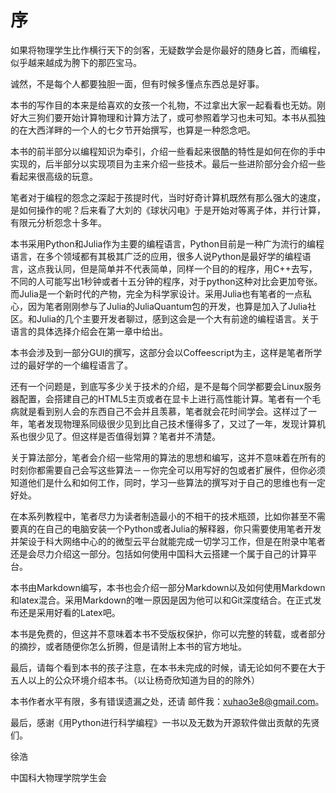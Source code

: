 # 序
如果将物理学生比作横行天下的剑客，无疑数学会是你最好的随身匕首，而编程，似乎越来越成为胯下的那匹宝马。

诚然，不是每个人都要独胆一面，但有时候多懂点东西总是好事。

本书的写作目的本来是给喜欢的女孩一个礼物，不过拿出大家一起看看也无妨。刚好大三狗们要开始计算物理和计算方法了，或可参照着学习也未可知。本书从孤独的在大西洋畔的一个人的七夕节开始撰写，也算是一种怨念吧。

本书的前半部分以编程知识为牵引，介绍一些看起来很酷的特性是如何在你的手中实现的，后半部分以实现项目为主来介绍一些技术。最后一些进阶部分会介绍一些看起来很高级的玩意。

笔者对于编程的怨念之深起于孩提时代，当时好奇计算机既然有那么强大的速度，是如何操作的呢？后来看了大刘的《球状闪电》于是开始对等离子体，并行计算，有限元分析怨念十多年。

本书采用Python和Julia作为主要的编程语言，Python目前是一种广为流行的编程语言，在多个领域都有其极其广泛的应用，很多人说Python是最好学的编程语言，这点我认同，但是简单并不代表简单，同样一个目的的程序，用C++去写，不同的人可能写出1秒钟或者十五分钟的程序，对于python这种对比会更加夸张。而Julia是一个新时代的产物，完全为科学家设计。采用Julia也有笔者的一点私心，因为笔者刚刚参与了Julia的JuliaQuantum包的开发，也算是加入了Julia社区。和Julia的几个主要开发者聊过，感到这会是一个大有前途的编程语言。关于语言的具体选择介绍会在第一章中给出。

本书会涉及到一部分GUI的撰写，这部分会以Coffeescript为主，这样是笔者所学过的最好学的一个编程语言了。

还有一个问题是，到底写多少关于技术的介绍，是不是每个同学都要会Linux服务器配置，会搭建自己的HTML5主页或者在显卡上进行高性能计算。笔者有一个毛病就是看到别人会的东西自己不会并且羡慕，笔者就会花时间学会。这样过了一年，笔者发现物理系同级很少见到比自己技术懂得多了，又过了一年，发现计算机系也很少见了。但这样是否值得划算？笔者并不清楚。

关于算法部分，笔者会介绍一些常用的算法的思想和编写，这并不意味着在所有的时刻你都需要自己会写这些算法－－你完全可以用写好的包或者扩展件，但你必须知道他们是什么和如何工作，同时，学习一些算法的撰写对于自己的思维也有一定好处。

在本系列教程中，笔者尽力为读者制造最小的不相干的技术瓶颈，比如你甚至不需要真的在自己的电脑安装一个Python或者Julia的解释器，你只需要使用笔者开发并架设于科大网络中心的的微型云平台就能完成一切学习工作，但是在附录中笔者还是会尽力介绍这一部分。包括如何使用中国科大云搭建一个属于自己的计算平台。

本书由Markdown编写，本书也会介绍一部分Markdown以及如何使用Markdown和latex混合。采用Markdown的唯一原因是因为他可以和Git深度结合。在正式发布还是采用好看的Latex吧。

本书是免费的，但这并不意味着本书不受版权保护，你可以完整的转载，或者部分的摘抄，或者随便你怎么折腾，但是请附上本书的官方地址。


最后，请每个看到本书的孩子注意，在本书未完成的时候，请无论如何不要在大于五人以上的公众环境介绍本书。（以让杨奇欣知道为目的的除外）

本书作者水平有限，多有错误遗漏之处，还请 邮件我：xuhao3e8@gmail.com。



最后，感谢《用Python进行科学编程》一书以及无数为开源软件做出贡献的先贤们。

徐浩

中国科大物理学院学生会
